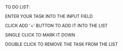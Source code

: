 TO DO LIST:

ENTER YOUR TASK INTO THE INPUT FIELD 

CLICK ADD '+' BUTTON TO ADD IT INTO THE LIST

SINGLE CLICK TO MARK IT DOWN

DOUBLE CLICK TO REMOVE THE TASK FROM THE LIST
